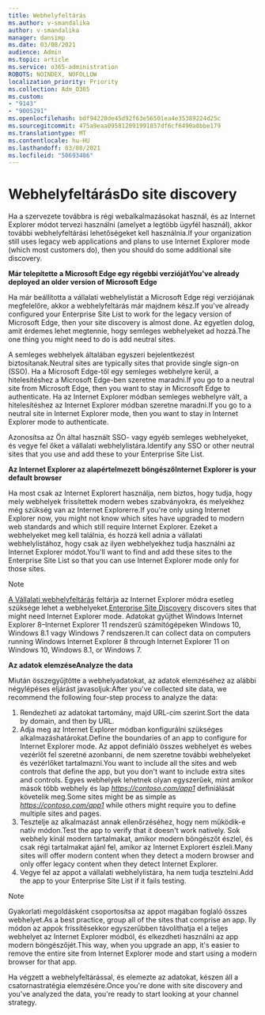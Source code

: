 ```yaml
---
title: Webhelyfeltárás
ms.author: v-smandalika
author: v-smandalika
manager: dansimp
ms.date: 03/08/2021
audience: Admin
ms.topic: article
ms.service: o365-administration
ROBOTS: NOINDEX, NOFOLLOW
localization_priority: Priority
ms.collection: Adm_O365
ms.custom:
- "9143"
- "9005291"
ms.openlocfilehash: bdf94220de45d92f63e56501ea4e35389224d25c
ms.sourcegitcommit: 475a9eaa095812091991857df6cf6490a8bbe179
ms.translationtype: MT
ms.contentlocale: hu-HU
ms.lasthandoff: 03/08/2021
ms.locfileid: "50693486"
---
```

# <a name="do-site-discovery"></a><span data-ttu-id="e589d-102">Webhelyfeltárás</span><span class="sxs-lookup"><span data-stu-id="e589d-102">Do site discovery</span></span>

<span data-ttu-id="e589d-103">Ha a szervezete továbbra is régi webalkalmazásokat használ, és az Internet Explorer módot tervezi használni (amelyet a legtöbb ügyfél használ), akkor további webhelyfeltárási lehetőségeket kell használnia.</span><span class="sxs-lookup"><span data-stu-id="e589d-103">If your organization still uses legacy web applications and plans to use Internet Explorer mode (which most customers do), then you should do some additional site discovery.</span></span>

<span data-ttu-id="e589d-104">**Már telepítette a Microsoft Edge egy régebbi verzióját**</span><span class="sxs-lookup"><span data-stu-id="e589d-104">**You've already deployed an older version of Microsoft Edge**</span></span>

<span data-ttu-id="e589d-105">Ha már beállította a vállalati webhelylistát a Microsoft Edge régi verziójának megfelelőre, akkor a webhelyfeltárás már majdnem kész.</span><span class="sxs-lookup"><span data-stu-id="e589d-105">If you've already configured your Enterprise Site List to work for the legacy version of Microsoft Edge, then your site discovery is almost done.</span></span> <span data-ttu-id="e589d-106">Az egyetlen dolog, amit érdemes lehet megtennie, hogy semleges webhelyeket ad hozzá.</span><span class="sxs-lookup"><span data-stu-id="e589d-106">The one thing you might need to do is add neutral sites.</span></span>

<span data-ttu-id="e589d-107">A semleges webhelyek általában egyszeri bejelentkezést biztosítanak.</span><span class="sxs-lookup"><span data-stu-id="e589d-107">Neutral sites are typically sites that provide single sign-on (SSO).</span></span> <span data-ttu-id="e589d-108">Ha a Microsoft Edge-től egy semleges webhelyre kerül, a hitelesítéshez a Microsoft Edge-ben szeretne maradni.</span><span class="sxs-lookup"><span data-stu-id="e589d-108">If you go to a neutral site from Microsoft Edge, then you want to stay in Microsoft Edge to authenticate.</span></span> <span data-ttu-id="e589d-109">Ha az Internet Explorer módban semleges webhelyre vált, a hitelesítéshez az Internet Explorer módban szeretne maradni.</span><span class="sxs-lookup"><span data-stu-id="e589d-109">If you go to a neutral site in Internet Explorer mode, then you want to stay in Internet Explorer mode to authenticate.</span></span>

<span data-ttu-id="e589d-110">Azonosítsa az Ön által használt SSO- vagy egyéb semleges webhelyeket, és vegye fel őket a vállalati webhelylistára.</span><span class="sxs-lookup"><span data-stu-id="e589d-110">Identify any SSO or other neutral sites that you use and add these to your Enterprise Site List.</span></span>

<span data-ttu-id="e589d-111">**Az Internet Explorer az alapértelmezett böngésző**</span><span class="sxs-lookup"><span data-stu-id="e589d-111">**Internet Explorer is your default browser**</span></span>

<span data-ttu-id="e589d-112">Ha most csak az Internet Explorert használja, nem biztos, hogy tudja, hogy mely webhelyek frissítettek modern webes szabványokra, és melyekhez még szükség van az Internet Explorerre.</span><span class="sxs-lookup"><span data-stu-id="e589d-112">If you're only using Internet Explorer now, you might not know which sites have upgraded to modern web standards and which still require Internet Explorer.</span></span> <span data-ttu-id="e589d-113">Ezeket a webhelyeket meg kell találnia, és hozzá kell adnia a vállalati webhelylistához, hogy csak az ilyen webhelyekhez tudja használni az Internet Explorer módot.</span><span class="sxs-lookup"><span data-stu-id="e589d-113">You'll want to find and add these sites to the Enterprise Site List so that you can use Internet Explorer mode only for those sites.</span></span>

> [!NOTE]
> <span data-ttu-id="e589d-114">[A Vállalati webhelyfeltárás](https://docs.microsoft.com/internet-explorer/ie11-deploy-guide/collect-data-using-enterprise-site-discovery) feltárja az Internet Explorer módra esetleg szüksége lehet a webhelyeket.</span><span class="sxs-lookup"><span data-stu-id="e589d-114">[Enterprise Site Discovery](https://docs.microsoft.com/internet-explorer/ie11-deploy-guide/collect-data-using-enterprise-site-discovery) discovers sites that might need Internet Explorer mode.</span></span> <span data-ttu-id="e589d-115">Adatokat gyűjthet Windows Internet Explorer 8–Internet Explorer 11 rendszerű számítógépeken Windows 10, Windows 8.1 vagy Windows 7 rendszeren.</span><span class="sxs-lookup"><span data-stu-id="e589d-115">It can collect data on computers running Windows Internet Explorer 8 through Internet Explorer 11 on Windows 10, Windows 8.1, or Windows 7.</span></span>

<span data-ttu-id="e589d-116">**Az adatok elemzése**</span><span class="sxs-lookup"><span data-stu-id="e589d-116">**Analyze the data**</span></span>

<span data-ttu-id="e589d-117">Miután összegyűjtötte a webhelyadatokat, az adatok elemzéséhez az alábbi négylépéses eljárást javasoljuk:</span><span class="sxs-lookup"><span data-stu-id="e589d-117">After you've collected site data, we recommend the following four-step process to analyze the data:</span></span>
1. <span data-ttu-id="e589d-118">Rendezheti az adatokat tartomány, majd URL-cím szerint.</span><span class="sxs-lookup"><span data-stu-id="e589d-118">Sort the data by domain, and then by URL.</span></span>
2. <span data-ttu-id="e589d-119">Adja meg az Internet Explorer módban konfigurálni szükséges alkalmazáshatárokat.</span><span class="sxs-lookup"><span data-stu-id="e589d-119">Define the boundaries of an app to configure for Internet Explorer mode.</span></span> <span data-ttu-id="e589d-120">Az appot definiáló összes webhelyet és webes vezérlőt fel szeretné azonbanni, de nem szeretne további webhelyeket és vezérlőket tartalmazni.</span><span class="sxs-lookup"><span data-stu-id="e589d-120">You want to include all the sites and web controls that define the app, but you don't want to include extra sites and controls.</span></span> <span data-ttu-id="e589d-121">Egyes webhelyek lehetnek olyan egyszerűek, mint amikor mások több webhely és lap *https://contoso.com/app1* definiálását követelik meg.</span><span class="sxs-lookup"><span data-stu-id="e589d-121">Some sites might be as simple as *https://contoso.com/app1* while others might require you to define multiple sites and pages.</span></span>
3. <span data-ttu-id="e589d-122">Tesztelje az alkalmazást annak ellenőrzéséhez, hogy nem működik-e natív módon.</span><span class="sxs-lookup"><span data-stu-id="e589d-122">Test the app to verify that it doesn't work natively.</span></span> <span data-ttu-id="e589d-123">Sok webhely kínál modern tartalmakat, amikor modern böngészőt észlel, és csak régi tartalmakat ajánl fel, amikor az Internet Explorert észleli.</span><span class="sxs-lookup"><span data-stu-id="e589d-123">Many sites will offer modern content when they detect a modern browser and only offer legacy content when they detect Internet Explorer.</span></span>
4. <span data-ttu-id="e589d-124">Vegye fel az appot a vállalati webhelylistára, ha nem tudja tesztelni.</span><span class="sxs-lookup"><span data-stu-id="e589d-124">Add the app to your Enterprise Site List if it fails testing.</span></span>

> [!NOTE]
> <span data-ttu-id="e589d-125">Gyakorlati megoldásként csoportosítsa az appot magában foglaló összes webhelyet.</span><span class="sxs-lookup"><span data-stu-id="e589d-125">As a best practice, group all of the sites that comprise an app.</span></span> <span data-ttu-id="e589d-126">Ily módon az appok frissítésekkor egyszerűbben távolíthatja el a teljes webhelyet az Internet Explorer módból, és elkezdheti használni az app modern böngészőjét.</span><span class="sxs-lookup"><span data-stu-id="e589d-126">This way, when you upgrade an app, it's easier to remove the entire site from Internet Explorer mode and start using a modern browser for that app.</span></span>

<span data-ttu-id="e589d-127">Ha végzett a webhelyfeltárással, és elemezte az adatokat, készen áll a csatornastratégia elemzésére.</span><span class="sxs-lookup"><span data-stu-id="e589d-127">Once you're done with site discovery and you've analyzed the data, you're ready to start looking at your channel strategy.</span></span>

